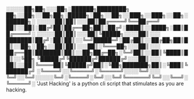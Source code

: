 # 
░░░░░██╗██╗░░░██╗░██████╗████████╗  ██╗░░██╗░░██╗██╗░█████╗░██╗░░██╗░░███╗░░███╗░░██╗░██████╗░
░░░░░██║██║░░░██║██╔════╝╚══██╔══╝  ██║░░██║░██╔╝██║██╔══██╗██║░██╔╝░████║░░████╗░██║██╔════╝░
░░░░░██║██║░░░██║╚█████╗░░░░██║░░░  ███████║██╔╝░██║██║░░╚═╝█████═╝░██╔██║░░██╔██╗██║██║░░██╗░
██╗░░██║██║░░░██║░╚═══██╗░░░██║░░░  ██╔══██║███████║██║░░██╗██╔═██╗░╚═╝██║░░██║╚████║██║░░╚██╗
╚█████╔╝╚██████╔╝██████╔╝░░░██║░░░  ██║░░██║╚════██║╚█████╔╝██║░╚██╗███████╗██║░╚███║╚██████╔╝
░╚════╝░░╚═════╝░╚═════╝░░░░╚═╝░░░  ╚═╝░░╚═╝░░░░░╚═╝░╚════╝░╚═╝░░╚═╝╚══════╝╚═╝░░╚══╝░╚═════╝░
'Just Hacking' is a python cli script that stimulates as you are hacking. 
